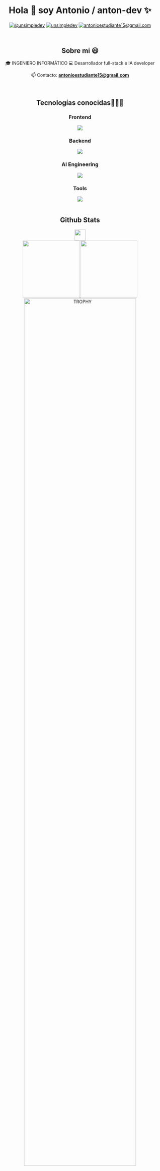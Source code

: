 <h1 align="center">Hola 👋  soy Antonio / anton-dev ✨ </h1> 

<p align="center">
  <a href="https://www.youtube.com/@uveantonio4094/videos" target="blank"><img align="center" src="https://img.shields.io/badge/YouTube-FF0000?style=for-the-badge&logo=youtube&logoColor=white" alt="@unsimpledev"  /></a>
<a href="https://www.linkedin.com/in/antonio-dev-b71146213/" target="blank"><img align="center" src="https://img.shields.io/badge/LinkedIn-0077B5?style=for-the-badge&logo=linkedin&logoColor=white" alt="unsimpledev"/></a>
<a href = "mailto:antonioestudiante15@gmail.com" target="blank"><img align="center" src="https://img.shields.io/badge/Gmail-D14836?style=for-the-badge&logo=gmail&logoColor=white" alt="antonioestudiante15@gmail.com"  /></a>
  </p>
<br>
<h2 align=center>Sobre mi 😃</h2>
<!--Intro start-->

<div align="center">
🎓 INGENIERO INFORMÁTICO
💻 Desarrollador full-stack e IA developer

📫 Contacto: **antonioestudiante15@gmail.com**
<!--Intro end-->
  </div>
<br>

<h2 align=center>Tecnologías conocidas👨🏻‍💻</h2>
<!--tech stack icons-->
<div align=center>
   <h3>Frontend</h3>
  <a href="https://skillicons.dev">
    <img src="https://skillicons.dev/icons?i=html,css&theme=light" />
  </a>
  <h3>Backend</h3>
   <a href="https://skillicons.dev">
    <img src="https://skillicons.dev/icons?i=idea,java,spring,postman,postgres,hibernate,docker&theme=light" />
  </a>
   <h3>AI Engineering</h3>
    <a href="https://skillicons.dev">
    <img src="https://skillicons.dev/icons?i=docker,supabase,bots&theme=light" />
  </a>
    <h3>Tools</h3>
     <a href="https://skillicons.dev">
    <img src="https://skillicons.dev/icons?i=git,github,githubactions,linkedin&theme=light" />
  </a>
  </div>
<br>
<div align=center>
  <h2> Github Stats </h2> 
  <img src="https://media.giphy.com/media/iY8CRBdQXODJSCERIr/giphy.gif" width="35" align=center>
<br>
  </div>
<div align=center>
 
<!--- stats & Trophy (start) -->
<a href="https://github.com/Anton-dev3306">
  <img height="180em" src="https://github-readme-stats-eight-theta.vercel.app/api?username=Anton-dev3306&show_icons=true&theme=algolia&include_all_commits=true&count_private=true"/>
  <img height="180em" src="https://github-readme-stats-eight-theta.vercel.app/api/top-langs/?username=Anton-dev3306&layout=compact&langs_count=8&theme=algolia"/>
</a>
</div>
<!--- trophy (start) -->
<div align=center>
  <a href="https://github.com/ryo-ma/github-profile-trophy" title="Go to Source">
      <img align="center" width=84% src="https://github-profile-trophy.vercel.app/?username=unsimpledev&theme=radical&row=1&column=7&margin-h=15&margin-w=5&no-bg=true" alt="TROPHY" />
    </a>
</div>
<!--- trophy (start) -->


</p>        
<!--- stats (end) -->
